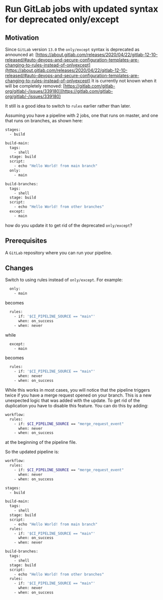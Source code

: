 # Run GitLab jobs with updated syntax for deprecated only/except

## Motivation

Since `GitLab` version `13.0` the `only/except` syntax is deprecated as announced at: [https://about.gitlab.com/releases/2020/04/22/gitlab-12-10-released/#auto-devops-and-secure-configuration-templates-are-changing-to-rules-instead-of-onlyexcept](https://about.gitlab.com/releases/2020/04/22/gitlab-12-10-released/#auto-devops-and-secure-configuration-templates-are-changing-to-rules-instead-of-onlyexcept)
It is currently not known when it will be completely removed: [https://gitlab.com/gitlab-org/gitlab/-/issues/339180](https://gitlab.com/gitlab-org/gitlab/-/issues/339180)

It still is a good idea to switch to `rules` earlier rather than later.

Assuming you have a pipeline with 2 jobs, one that runs on master, and one that runs on branches, as shown here:
```sh
stages:
  - build

build-main:
  tags:
    - shell
  stage: build
  script:
    - echo "Hello World! from main branch"
  only:
    - main

build-branches:
  tags:
    - shell
  stage: build
  script:
    - echo "Hello World! from other branches"
  except:
    - main
```
how do you update it to get rid of the deprecated `only/except`?

## Prerequisites

A `GitLab` repository where you can run your pipeline.

## Changes

Switch to using rules instead of `only/except`. For example:
```sh
  only:
    - main
```
becomes
```sh
  rules:
    - if: '$CI_PIPELINE_SOURCE == "main"'
      when: on_success
    - when: never
```
while
```sh
  except:
    - main
```
becomes
```sh
  rules:
    - if: '$CI_PIPELINE_SOURCE == "main"'
      when: never
    - when: on_success
```

While this works in most cases, you will notice that the pipeline triggers twice if you have a merge request opened on your branch. This is a new unexpected logic that was added with the update. To get rid of the duplication you have to disable this feature. You can do this by adding:
```sh
workflow:
  rules:
    - if: $CI_PIPELINE_SOURCE == "merge_request_event"
      when: never
    - when: on_success
```
at the beginning of the pipeline file.

So the updated pipeline is:
```sh
workflow:
  rules:
    - if: $CI_PIPELINE_SOURCE == "merge_request_event"
      when: never
    - when: on_success

stages:
  - build

build-main:
  tags:
    - shell
  stage: build
  script:
    - echo "Hello World! from main branch"
  rules:
    - if: '$CI_PIPELINE_SOURCE == "main"'
      when: on_success
    - when: never

build-branches:
  tags:
    - shell
  stage: build
  script:
    - echo "Hello World! from other branches"
  rules:
    - if: '$CI_PIPELINE_SOURCE == "main"'
      when: never
    - when: on_success
```
